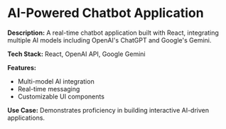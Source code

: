 # AI-Powered Chatbot Application

**Description:** A real-time chatbot application built with React, integrating multiple AI models including OpenAI's ChatGPT and Google's Gemini.

**Tech Stack:** React, OpenAI API, Google Gemini

**Features:**
- Multi-model AI integration
- Real-time messaging
- Customizable UI components

**Use Case:** Demonstrates proficiency in building interactive AI-driven applications.
